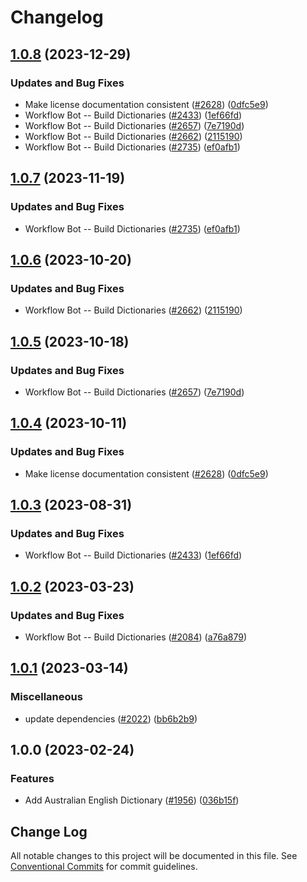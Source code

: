 # Changelog

## [1.0.8](https://github.com/calvinballing/cspell-dicts/compare/@cspell/dict-en-au-v1.0.7...@cspell/dict-en-au@1.0.8) (2023-12-29)


### Updates and Bug Fixes

* Make license documentation consistent ([#2628](https://github.com/calvinballing/cspell-dicts/issues/2628)) ([0dfc5e9](https://github.com/calvinballing/cspell-dicts/commit/0dfc5e918d475a9694ce64bdc74c473d6097af62))
* Workflow Bot -- Build Dictionaries ([#2433](https://github.com/calvinballing/cspell-dicts/issues/2433)) ([1ef66fd](https://github.com/calvinballing/cspell-dicts/commit/1ef66fde5d66a73aa76939d8642e9754e2995d19))
* Workflow Bot -- Build Dictionaries ([#2657](https://github.com/calvinballing/cspell-dicts/issues/2657)) ([7e7190d](https://github.com/calvinballing/cspell-dicts/commit/7e7190d1165246cf5fd85c58bd52531b6b722958))
* Workflow Bot -- Build Dictionaries ([#2662](https://github.com/calvinballing/cspell-dicts/issues/2662)) ([2115190](https://github.com/calvinballing/cspell-dicts/commit/2115190bae015aedb8832bc8384088ed36cfce9a))
* Workflow Bot -- Build Dictionaries ([#2735](https://github.com/calvinballing/cspell-dicts/issues/2735)) ([ef0afb1](https://github.com/calvinballing/cspell-dicts/commit/ef0afb1582802bd7705cb62ae8c6c6f939921b30))

## [1.0.7](https://github.com/streetsidesoftware/cspell-dicts/compare/@cspell/dict-en-au@1.0.6...@cspell/dict-en-au@1.0.7) (2023-11-19)


### Updates and Bug Fixes

* Workflow Bot -- Build Dictionaries ([#2735](https://github.com/streetsidesoftware/cspell-dicts/issues/2735)) ([ef0afb1](https://github.com/streetsidesoftware/cspell-dicts/commit/ef0afb1582802bd7705cb62ae8c6c6f939921b30))

## [1.0.6](https://github.com/streetsidesoftware/cspell-dicts/compare/@cspell/dict-en-au@1.0.5...@cspell/dict-en-au@1.0.6) (2023-10-20)


### Updates and Bug Fixes

* Workflow Bot -- Build Dictionaries ([#2662](https://github.com/streetsidesoftware/cspell-dicts/issues/2662)) ([2115190](https://github.com/streetsidesoftware/cspell-dicts/commit/2115190bae015aedb8832bc8384088ed36cfce9a))

## [1.0.5](https://github.com/streetsidesoftware/cspell-dicts/compare/@cspell/dict-en-au@1.0.4...@cspell/dict-en-au@1.0.5) (2023-10-18)


### Updates and Bug Fixes

* Workflow Bot -- Build Dictionaries ([#2657](https://github.com/streetsidesoftware/cspell-dicts/issues/2657)) ([7e7190d](https://github.com/streetsidesoftware/cspell-dicts/commit/7e7190d1165246cf5fd85c58bd52531b6b722958))

## [1.0.4](https://github.com/streetsidesoftware/cspell-dicts/compare/@cspell/dict-en-au@1.0.3...@cspell/dict-en-au@1.0.4) (2023-10-11)


### Updates and Bug Fixes

* Make license documentation consistent ([#2628](https://github.com/streetsidesoftware/cspell-dicts/issues/2628)) ([0dfc5e9](https://github.com/streetsidesoftware/cspell-dicts/commit/0dfc5e918d475a9694ce64bdc74c473d6097af62))

## [1.0.3](https://github.com/streetsidesoftware/cspell-dicts/compare/@cspell/dict-en-au@1.0.2...@cspell/dict-en-au@1.0.3) (2023-08-31)


### Updates and Bug Fixes

* Workflow Bot -- Build Dictionaries ([#2433](https://github.com/streetsidesoftware/cspell-dicts/issues/2433)) ([1ef66fd](https://github.com/streetsidesoftware/cspell-dicts/commit/1ef66fde5d66a73aa76939d8642e9754e2995d19))

## [1.0.2](https://github.com/streetsidesoftware/cspell-dicts/compare/@cspell/dict-en-au@1.0.1...@cspell/dict-en-au@1.0.2) (2023-03-23)


### Updates and Bug Fixes

* Workflow Bot -- Build Dictionaries ([#2084](https://github.com/streetsidesoftware/cspell-dicts/issues/2084)) ([a76a879](https://github.com/streetsidesoftware/cspell-dicts/commit/a76a87934c3840e29eda36e42f1a57113e211348))

## [1.0.1](https://github.com/streetsidesoftware/cspell-dicts/compare/@cspell/dict-en-au@1.0.0...@cspell/dict-en-au@1.0.1) (2023-03-14)


### Miscellaneous

* update dependencies ([#2022](https://github.com/streetsidesoftware/cspell-dicts/issues/2022)) ([bb6b2b9](https://github.com/streetsidesoftware/cspell-dicts/commit/bb6b2b9fc9f89e7c6549913bc56a4a6ffcc8dbd0))

## 1.0.0 (2023-02-24)


### Features

* Add Australian English Dictionary ([#1956](https://github.com/streetsidesoftware/cspell-dicts/issues/1956)) ([036b15f](https://github.com/streetsidesoftware/cspell-dicts/commit/036b15f288239214be6c87170b27dc1ededdfcb1))

## Change Log

All notable changes to this project will be documented in this file.
See [Conventional Commits](https://conventionalcommits.org) for commit guidelines.
